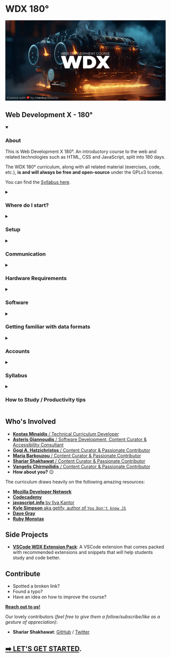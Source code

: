 # WDX 180°

![Web Development X - A Course made with love by intechgration.io](/assets/WDX.Header.jpg)

## Web Development X - 180°

<!-- About -->
<details open markdown="1">
  <summary><h3>About</h3></summary>

  This is Web Development X 180°. An introductory course to the web and related technologies such as HTML, CSS and JavaScript, split into 180 days.

  The WDX 180° curriculum, along with all related material (exercises, code, etc.), **is and will always be free and open-source** under the GPLv3 license.

  You can find the [Syllabus here](curriculum/README.md).
</details>

<!-- Where do I start? -->
<details markdown="1">
  <summary><h3>Where do I start?</h3></summary>

  If you are ready and feel committed enough to start the course, you must start by carefully going through the following sections and completing all the necessary tasks:

  - **Setup**  
  - **Communication**  
  - **Hardware Requirements**  
  - **Software**  
  - **Getting familiar with data formats**
  - **Accounts**  
  - **How to Study / Productivity Tips**  
</details>

<!-- Setup -->
<details markdown="1">
  <summary><h3>Setup</h3></summary>

  The first thing you want to do, is to [fork](https://docs.github.com/en/get-started/quickstart/fork-a-repo?tool=webui#forking-a-repository) this repository under your GitHub account.

  After you've successfully forked the repo, you will need to enable [GitHub Pages](https://pages.github.com/) in order to turn the repo into a website also.

  Here are the steps:

  1. Go to **Settings**
  2. Click on the **Pages** button
  3. Under **Branch**, select **main** and click **Save**
  4. Wait a few minutes, check that your repo is online and paste the URL on your personal progress sheet.

  The URL should look something like this: `https://your_username.github.io/WDX-180`

  _(If you are enrolled in one of our cohorts, at this point it might be a good time to update your progress sheet for the 'Fork WDX repository' and 'Enable GitHub Pages on forked WDX repository' tasks.)_
</details>

<!-- Communication -->
<details markdown="1">
  <summary><h3>Communication</h3></summary>

  Our main channel of communication is [Slack](https://intechgration.slack.com). If you haven't received an invitation to the Intechgration Slack team, please inform us via email. 

  We encourage you to use the [Web version](https://slack.com/signin#/signin) of Slack on your PC/laptop and also have it installed on your smartphone. It's available for both [Android](https://play.google.com/store/apps/details?id=com.Slack) and [iOS](https://apps.apple.com/app/slack-app/id618783545?ls=1) devices.

  In order to learn more about Slack and the various versions (mobile, desktop, web), scroll down to the [Software](#software) section.

  **Registered students** also have the opportunity to schedule one 30~45min call each week with an instructor.
</details>

<!-- Hardware Requirements -->
<details markdown="1">
  <summary><h3>Hardware Requirements</h3></summary>

  In order to attend the course you will need the following:

  - Attending **in-person**:
    - Notebook for note taking

  - Attending **remotely**:
    - A computer with camera, microphone and speakers or headphones.
    - Notebook for note taking
</details>

<!-- Software -->
<details markdown="1">
  <summary><h3>Software</h3></summary>

  This is a list of Software you must have installed on your system in order to get started with the course:

  - **Communication:** [Slack](https://slack.com) is our main communication tool.
    - [Web version (**recommended**)](https://slack.com/signin#/signin)
    - Mobile version (**recommended**): [Android](https://play.google.com/store/apps/details?id=com.Slack) / [iOS](https://apps.apple.com/app/slack-app/id618783545?ls=1)
    - Desktop version: 
      - [Windows](https://slack.com/downloads/windows) (109MB)
      - [Mac](https://slack.com/downloads/mac) (160MB)
      - [Linux (*_beta_)](https://slack.com/downloads/linux) (81MB)

  - **Communication:** [Zoom client](https://zoom.us/support/download) is used to attend the live lectures and sessions.

  - **Browser(s)**:
    - [Chrome](https://www.google.com/chrome/)
      - Windows: _
      - Mac: 212MB
      - Linux: 90MB
    - [Firefox](https://www.mozilla.org/en-US/firefox/)
      - Windows: 55MB
      - Mac: 115MB
      - Linux: 76MB

      **Note:** During the course, we recommend using `Chrome` for developing and debugging Frontend web applications. For daily, normal usage we recommend using browsers that respect the privacy of their users, such as `Firefox` and [Brave](https://brave.com/download/). 

  - **Command Line Tools (Terminal):**
    - **Windows:** you will use [GitBash](https://www.atlassian.com/git/tutorials/git-bash) as your UNIX-style command line environment.
    - **Linux:**: _(Already includes built-in Unix command line terminals. No need to install.)_
    - **MacOS:**: _(Already includes built-in Unix command line terminals. No need to install.)_
      - You will need to install [Homebrew](https://brew.sh/)

  - **Code Editor:** Download and install [Visual Studio Code](https://code.visualstudio.com/)
    - Windows: 88MB
    - Mac: 203MB
    - Linux: 82MB
    - **Extensions for VSCode:** Throughout the course we will be recommending  a variety of VSCode extensions that can be installed and extend the functionality of the code editor and boost our productivity. 
      - One of the first extensions that **must be installed** is the [Live Server](https://marketplace.visualstudio.com/items?itemName=ritwickdey.LiveServer). 
      - Another one is the [Live Share](https://marketplace.visualstudio.com/items?itemName=MS-vsliveshare.vsliveshare) which allows for real-time collaboration. More to follow. 🙂

  - **Git:** Mandatory [Version Control](https://www.atlassian.com/git/tutorials/what-is-version-control) software for the professional developer. [**Download here**](https://git-scm.com/downloads)
    - **Windows** users will also need to run the following command after installing git: `git config --global core.autocrlf true` as mentioned [here](https://docs.github.com/en/get-started/getting-started-with-git/configuring-git-to-handle-line-endings?platform=windows#global-settings-for-line-endings)
    - In order to check that `git` has been installed on your system, you will need to run one of the following commands in the terminal: 
    - `git --version`
    - `git -v` (for short)

  - **Node.js:** Download the `LTS` version of the powerful and popular JavaScript running environment [here](https://nodejs.org/en). You are going to be using `Node.js` **a lot** during this course 🙂. In order to check that `Node.js` has been installed on your system, you will need to run one of the following commands in the terminal: 
    - `node --version`
    - `node -v` (for short)

  - **Productivity:**
    - [**Wikiwand**: the Wikipedia Reader](https://www.wikiwand.com/) _(Install as a Browser extension)_
      - As you will be reading **a lot** (and we mean it) of Wikipedia articles throughout the course, we highly recommend that you use this awesome Browser extension to enhance the Wikipedia experience. In a sentence, this is Wikipedia on steroids!
    - [**Photopea**](https://www.photopea.com/): a free, online image editing software that's pretty similar to `Adobe Photoshop`. You can use this tool to resize, crop or compress images among other things. 
</details>

<!-- Data Formats -->
<details markdown="1">
  <summary><h3>Getting familiar with data formats</h3></summary>

  In this course we will be working a lot with `Markdown` files and `CSV` files.

  **Markdown** is a lightweight markup language used for formatting plain text documents, allowing users to easily add structure and style using simple, human-readable syntax.

  **CSV (Comma-Separated Values)** is a simple file format used for storing and exchanging structured data, where each line represents a record or entry, and fields or columns within each record are separated by commas.

  If you are unfamiliar with either the `markdown` or `CSV` file formats, we highly recommend that you watch the following 2 YouTube videos to get a better understanding:

  - [What is markdown?](https://www.youtube.com/watch?v=f49LJV1i-_w)
    - Duration: 8 min
    - Level: Beginner

  - [Understanding CSV Files](https://www.youtube.com/watch?v=UofTplCVkYI)
    - Duration: 6 min
    - Level: Beginner
    - You can find the `sample.csv` file mentioned in the video in the following filepath: [curriculum/week01/resources/sample.csv](./curriculum/week01/resources/sample.csv)

</details>

<!-- Accounts -->
<details markdown="1">
  <summary><h3>Accounts</h3></summary>

  In order to attend the course (and become a professional web developer) you will need to open an account in the following services:

  - [Google Gmail](https://www.google.com/gmail/about/)
  - [GitHub](https://github.com/)
  - [StackOverflow](https://stackoverflow.com/)
  - [Codesandbox](https://codesandbox.io/)
</details>

<!-- Syllabus -->
<details markdown="1">
  <summary><h3>Syllabus</h3></summary>

  You can find the [Syllabus here](curriculum/README.md#syllabus).
</details>

<!-- How to Study / Productivity tips -->
<details markdown="1">
  <summary><h3>How to Study / Productivity tips</h3></summary>

  - **AVOID DISTRACTIONS at all costs!** This means, closing all tabs, browser windows and applications that are not related to your daily study plan and practice. Be very vigilant against applications that include notifications (WhatsApp, Messenger, etc.). From time to time, you might even consider **pausing notifications from Slack** itself. Check the [**instructions found here**](https://slack.com/help/articles/214908388-Pause-notifications-with-Do-Not-Disturb) on how to do this. 

  - **Go the extra mile** and go through the `Extra Resources` section that accompanies most of the chapters in this curriculum.

  - **I'm stuck!** Don't worry. Here are some tips to help you overcome what's blocking you:
    - ___I don't really understand this concept. What should I do?___
      - Search for extra information and resources online. (Found something useful that helped you? Make sure to share it!). We **highly recommend** that you always include [MDN](https://developer.mozilla.org/en-US/) in your searches for concepts related to Web technologies. You can google by including the `+MDN` keyword in your searches to find relevant pages in the MDN documentation, e.g. `css position sticky +MDN` or you can narrow and limit your searches only within the MDN documentation pages by googling using the `site:` operator, e.g. `css position sticky site:developer.mozilla.org`. Other channels for searching extra information include [YouTube](https://www.youtube.com/), [StackOverflow](https://stackoverflow.com/) and [**other**](resources/PRODUCTIVITY.md#where-to-look-for-information). 
      - Give yourself a break and try it again in a few minutes, hours, days.
      - Reach out to other students on [Slack](https://intechgration.slack.com)
      - Keep notes in order to discuss this during an upcoming support/Q&A session
    - My code is not working (as expected). What should I do?
      - Use the [rubber duck technique](https://en.wikipedia.org/wiki/Rubber_duck_debugging)
    
    Hungry for more tips? We have a whole section full of productivity and learning tips [right here](resources/productivity.md).
</details>

## Who's Involved

- [**Kostas Minaidis** / Technical Curriculum Developer](https://www.linkedin.com/in/kostas-minaidis/)
- [**Asteris Giannoudis** / Software Development, Content Curator & Accessibility Consultant](https://www.linkedin.com/in/asteris-giannoudis/)
- [**Gogi A. Hatzichristos** / Content Curator & Passionate Contributor](https://www.linkedin.com/in/gogi-hatzichristos/)
- [**Maria Barkouzou** / Content Curator & Passionate Contributor](https://www.linkedin.com/in/mariabarkouzou/)
- [**Shariar Shakhawat** / Content Curator & Passionate Contributor](https://www.linkedin.com/in/shariar-shakhawat/)
- [**Vangelis Chirmpilidis**  / Content Curator & Passionate Contributor](https://github.com/vagelisx)
- **How about you?** 😉

The curriculum draws heavily on the following amazing resources:

- [**Mozilla Developer Network**](https://developer.mozilla.org/en-US/)
- [**Codecademy**](https://www.codecademy.com/)
- [**javascript.info** by Ilya Kantor](https://www.linkedin.com/in/iliakan/)
- [**Kyle Simpson** aka getify, author of `You Don't know JS`](https://www.linkedin.com/in/getify/)
- [**Dave Gray**](https://www.linkedin.com/in/davidagray/)
- [**Ruby Monstas**](https://rubymonstas.org/)

## Side Projects

- [**VSCode WDX Extension Pack**](https://marketplace.visualstudio.com/items?itemName=kostasx.vscode-wdx-extension-pack): A VSCode extension that comes packed with recommended extensions and snippets that will help students study and code better.

## Contribute

- Spotted a broken link?
- Found a typo?
- Have an idea on how to improve the course? 

[**Reach out to us!**](https://github.com/in-tech-gration/WDX-Intro/discussions)

Our lovely contributors _(feel free to give them a follow/subscribe/like as a gesture of appreciation)_:

- **Shariar Shakhawat**: [GitHub](https://github.com/Sha-Shak) / [Twitter](https://twitter.com/shahriartweets)

## [**➡️ LET'S GET STARTED**](/curriculum/README.md).
